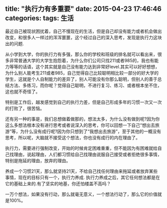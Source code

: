 title: "执行力有多重要"
date: 2015-04-23 17:46:46
categories: 
tags: 生活
---
最近自己被现状困扰着，自己不慢现在的生活，但是自己却没有能力或者机会做出改变，和很多人一样过的浑浑噩噩，这个经过自己的深入思考，发现是执行力这块出的问题.

从小学到大学，你的执行力有多强，那么你的学校和班级的排名就可以看出来，很多非常普通大学的大学生抱怨着，为什么你们公司只找211或者985的，我也有能力等等的话语，这个其实就是自己没有能力达到非常好level.其实可以好好想想，为什么别人能考生211或者985，自己觉得自己比较聪明相比较一部分的好大学的学生，这就是个人自制能力的差异了，别人可能没有你那么聪明，但别人的善于总结方法、多练习，而你呢？觉得自己聪明，不进行复习、练习、或者根本坐不住，这也就不奇怪了。

特别是工作后，越发感觉到自己的执行力差，但是自己形成多年的习惯一次又一次的打败了，很苦恼。

还有另一种的事是，我们总想做着做那的，想法太多，为什么没有做到呢?因为你这么多想法根本没有进行思考或者说深入的思考，你可以回想一下自己“想出去旅游”等，为什么没有成行呢?因为你只想到了“我想出去旅游”，至于其他的一概没有思考，所以呢，大脑就不接受这个想法，你也没有成行的内在理由了。

执行力，需要进行强制改变，开始的时候肯定困难重重，但不能因为有困难就给自己找理由，说起理由，人们都习惯给自己找理由说服自己接受或者拒绝很多事情，特别是拖延的理由，放弃的理由。

养成一个习惯21天，那么就坚持21天，不给自己找任何理由来拖延或者放弃某些事情，现在的目标只有一个，执行力养成.
执行力养成之后，其它任何想法都是在它的基础上来的.有了坚实的地基，你还怕楼盖不高吗？
    
一万个想法，如果没有行动，那么就毫无意义，一个想法行动了，那么它的价值就是100%。

